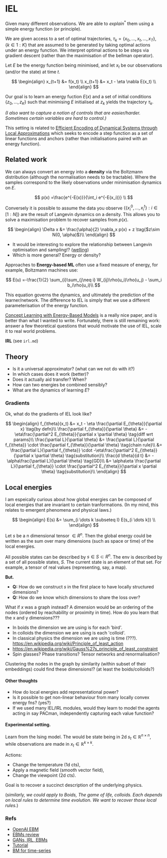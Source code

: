 # IEL

Given many different observations. We are able to _explain_$^{* }$ them using a simple energy function (or principle).

We are given access to a set of optimal trajectories, $\tau_k = \{x_0, \dots, x_t, \dots, x_T\}, \{k \in 1:K\}$ that are assumed to be generated by taking optimal actions under an energy function. We interpret optimal actions to be steps via gradient descent (rather than the maximisation of the bellman operator).

Let $E$ be the energy function being minimised, and let $x_t$ be our observations (and/or the state) at time $t$.

$$
\begin{align}
x_{t+1} &= f(x_t) \\
x_{t+1} &= x_t - \eta \nabla E(x_t) \\
\end{align}
$$

Our goal is to learn an energy fuction $E(x)$ and a set of initial conditions $\{z_0, \dots, z_K\}$ such that minimising $E$ initialised at $z_k$ yields the trajectory $\tau_k$.

_(I also want to capture a notion of controls that are easier/harder. Sometimes certain variables are hard to control.)_

This setting is related to [Efficient Encoding of Dynamical Systems
through Local Approximations](https://arxiv.org/abs/1805.09714) which seeks to encode a step function as a set of linear functions and anchors (rather than initialisations paired with an energy function).

## Related work

We can always convert an energy into a __density__ via the Boltzmann distribution (although the normalisation needs to be tractable). Where the samples correspond to the likely observations under minimisation dynamics on $E$.

$$
p(x) =\frac{e^{-E(x)}}{\int_i e^{-E(x_i)}} \\
$$

Conversely it is possible to assume the data you observe $\{\{x^0_i, \dots, x^t_i\}: i\in [1:N] \}$ are the result of Langevin dynamics on a density. This allows you to solve a maximisation problem to recover samples from $p(x)$.

$$
\begin{align}
\Delta x &= \frac{\alpha}{2} \nabla_x p(x) + z \tag{$z\sim N(0, \alpha)$}\\
\end{align}
$$

- It would be interesting to explore the relationship between Langevin optimisation and sampling!? ([welling](https://www.ics.uci.edu/~welling/publications/papers/stoclangevin_v6.pdf))
- Which is more general? Energy or density?


Approaches to __Energy-based ML__ often use a fixed measure of energy, for example, Boltzmann machines use:

$$
E(u) =-\frac{1}{2} \sum_{i}\sum_{j\neq i} W_{ij}\rho(u_i)\rho(u_j) - \sum_i b_i\rho(u_i)\\
$$

This equation governs the dynamics, and ultimately the prediction of the learner/network. The difference to IEL is simply that we use a different parameterisation of the energy function.

[Concept Learning with Energy-Based Models](https://arxiv.org/abs/1811.02486) is a really nice paper, and is better than what I wanted to write. Fortunately, there is still remaining work: answer a few theoretical questions that would motivate the use of IEL, scale it to real world problems.

__IRL__ (see `irl.md`)

## Theory

- Is it a universal approximator? (what can we not do with it?)
- In which cases does it work (better)?
- Does it actually aid transfer? When?
- How can two energies be combined sensibly?
- What are the dynamics of learning $E$?

### Gradients

Ok, what do the gradients of IEL look like?

$$
\begin{align}
f_{\theta}(x_t) &= x_t - \eta \frac{\partial E_{\theta}}{\partial x} \tag{by defn}\\
\frac{\partial f_{\theta}}{\partial \theta} &= -\eta\frac{\partial^2 E_{\theta}}{\partial x \partial \theta} \tag{diff wrt params}\\
\frac{\partial L}{\partial \theta} &= \frac{\partial L}{\partial f_{\theta}} \cdot \frac{\partial f_{\theta}}{\partial \theta} \tag{chain rule}\\
&=  \frac{\partial L}{\partial f_{\theta}} \cdot -\eta\frac{\partial^2 E_{\theta}}{\partial x \partial \theta} \tag{substitution}\\
\frac{d \theta}{d t} &= -\alpha\frac{\partial L}{\partial \theta} \tag{GD}\\
&=  \alpha\eta \frac{\partial L}{\partial f_{\theta}} \cdot \frac{\partial^2 E_{\theta}}{\partial x \partial \theta} \tag{substitution}\\
\end{align}
$$

## Local energies

I am espeically curious about how global energies can be composed of local energies that are invariant to certain tranformations. (In my mind, this relates to emergent phenomena and physical laws.)

$$
\begin{align}
E(s) &= \sum_{i \dots k \subseteq I} E(s_{i \dots k}) \\
\end{align}
$$

Let $s$ be a n dimensional tensor $\in R^n$. Then the global energy could be written as the sum over many dimensions (such as space or time) of the local energies.

All possible states can be described by $s\in S \subset R^n$. The env is described by a set of all possible states, $S$. The current state is an element of that set. For example, a tensor of real values (representing, say, a map).

__But.__
- __Q:__ How do we construct $s$ in the first place to have locally structured dimensions?
- __Q:__ How do we know which dimensions to share the loss over?

What if $x$ was a graph instead? A dimension would be an ordering of the nodes (ordered by reachability or proximity in time).
How do you learn that the x and y dimensions???

- In boids the dimension we are using is for each 'bird'.
- In colloids the dimension we are using is each 'colloid'.
- In classical physics the dimension we are using is time (???). https://en.wikipedia.org/wiki/Principle_of_least_action
- https://en.wikipedia.org/wiki/Gauss%27s_principle_of_least_constraint
- Spin glasses? Phase transitions? Tensor networks and renormalisation?

Clustering the nodes in the graph by similarity (within subset of their embeddings) could find these dimensions!? (at least the boids/colloids?)

#### Other thoughts

- How do local energies add representational power?
- Is it possible to get non-linear behaviour from many locally convex energy fns? (yes?)
- If we used many IEL/IRL modules, would they learn to model the agents acting in say PACman, independently capturing each value function?

#### Experimental setting.

Learn from the Ising model. The would be state being in 2d $s_t \in \mathbb R^{n \times n}$, while observations are made in $x_t \in \mathbb R^{k \times k}$.

Actions:

- Change the temperature (1d cts),
- Apply a magnetic field (smooth vector field),
- Change the viewpoint (2d cts).

Goal is to recover a succinct description of the underlying physics.

(_similarly, we could apply to Boids, The game of life, colloids. Each depends on local rules to determine time evolution. We want to recover those local rules._)

### Refs

- [OpenAI EBM](https://arxiv.org/abs/1811.02486)
- [EBMs review](https://arxiv.org/abs/1708.06008)
- [GANs, IRL, EBMs](https://arxiv.org/abs/1611.03852)
- [Tutorial](http://yann.lecun.com/exdb/publis/pdf/lecun-06.pdf)
- [BM for time-series](https://arxiv.org/pdf/1708.06004.pdf)
